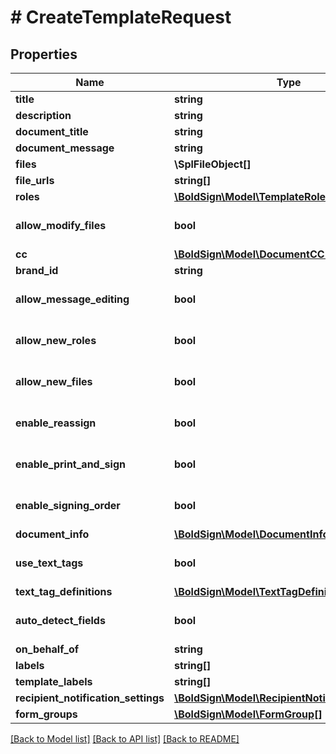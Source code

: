 # # CreateTemplateRequest

## Properties

Name | Type | Description | Notes
------------ | ------------- | ------------- | -------------
**title** | **string** |  |
**description** | **string** |  | [optional]
**document_title** | **string** |  | [optional]
**document_message** | **string** |  | [optional]
**files** | **\SplFileObject[]** |  | [optional]
**file_urls** | **string[]** |  | [optional]
**roles** | [**\BoldSign\Model\TemplateRole[]**](TemplateRole.md) |  | [optional]
**allow_modify_files** | **bool** |  | [optional] [default to true]
**cc** | [**\BoldSign\Model\DocumentCC[]**](DocumentCC.md) |  | [optional]
**brand_id** | **string** |  | [optional]
**allow_message_editing** | **bool** |  | [optional] [default to true]
**allow_new_roles** | **bool** |  | [optional] [default to true]
**allow_new_files** | **bool** |  | [optional] [default to true]
**enable_reassign** | **bool** |  | [optional] [default to true]
**enable_print_and_sign** | **bool** |  | [optional] [default to false]
**enable_signing_order** | **bool** |  | [optional] [default to false]
**document_info** | [**\BoldSign\Model\DocumentInfo[]**](DocumentInfo.md) |  | [optional]
**use_text_tags** | **bool** |  | [optional] [default to false]
**text_tag_definitions** | [**\BoldSign\Model\TextTagDefinition[]**](TextTagDefinition.md) |  | [optional]
**auto_detect_fields** | **bool** |  | [optional] [default to false]
**on_behalf_of** | **string** |  | [optional]
**labels** | **string[]** |  | [optional]
**template_labels** | **string[]** |  | [optional]
**recipient_notification_settings** | [**\BoldSign\Model\RecipientNotificationSettings**](RecipientNotificationSettings.md) |  | [optional]
**form_groups** | [**\BoldSign\Model\FormGroup[]**](FormGroup.md) |  | [optional]

[[Back to Model list]](../../README.md#models) [[Back to API list]](../../README.md#endpoints) [[Back to README]](../../README.md)
